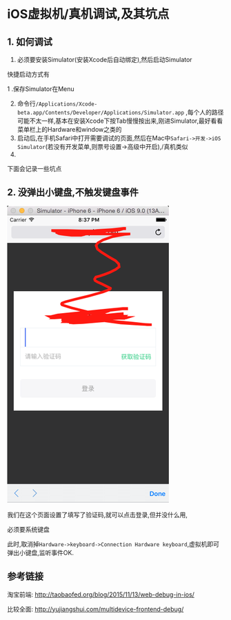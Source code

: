 # iOS虚拟机/真机调试,及其坑点

## 1. 如何调试

1. 必须要安装Simulator(安装Xcode后自动绑定),然后启动Simulator

  快捷启动方式有
  
  1 .保存Simulator在Menu

  2. 命令行`/Applications/Xcode-beta.app/Contents/Developer/Applications/Simulator.app` ,每个人的路径可能不太一样,基本在安装Xcode下按Tab慢慢按出来,刚进Simulator,最好看看菜单栏上的Hardware和window之类的
2. 启动后,在手机Safari中打开需要调试的页面,然后在Mac中`Safari->开发->iOS Simulator`(若没有开发菜单,则票号设置->高级中开启),/真机类似
3. 

下面会记录一些坑点

## 2. 没弹出小键盘,不触发键盘事件

![小键盘](QQ20160428-2.png)

我们在这个页面设置了填写了验证码,就可以点击登录,但并没什么用,

必须要系统键盘

此时,取消掉`Hardware->keyboard->Connection Hardware keyboard`,虚拟机即可弹出小键盘,监听事件OK.


## 参考链接

淘宝前端: <http://taobaofed.org/blog/2015/11/13/web-debug-in-ios/>

比较全面: <http://yujiangshui.com/multidevice-frontend-debug/>